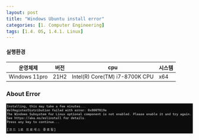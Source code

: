 ```yaml
---
layout: post
title: "Windows Ubuntu install error"
categories: [1. Computer Engineering]
tags: [1.4. OS, 1.4.1. Linux]
---
```


#### 실행환경

|운영체제|버전|cpu|시스템|
|---|---|---|---|
|Windows 11pro|21H2|Intel(R) Core(TM) i7-8700K CPU|x64|

### About Error

![error_Img](https://raw.githubusercontent.com/maizer2/gitblog_img/master/img/Linux/2022-03-16-Windows-Ubuntu-install-error/ubuntu_error.png)